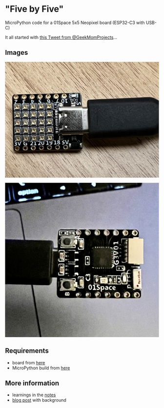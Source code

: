 # "Five by Five"

MicroPython code for a 01Space 5x5 Neopixel board (ESP32-C3 with USB-C)

It all started with [this Tweet from @GeekMomProjects](https://twitter.com/GeekMomProjects/status/1479210241807900676)...

## Images

![01Space board](board-neopixels.jpeg)

![01Space board reverse](board-chips.jpeg)

## Requirements

- board from [here](https://banggood.com/ESP32-C3-Development-Board-RISC-V-WiFi-Bluetooth-IoT-Development-Board-Compatible-with-Python-p-1914005.html)
- MicroPython build from [here](https://micropython.org/download/esp32c3-usb/)

## More information

- learnings in the [notes](notes.md)
- [blog post](https://dev.to/andypiper/bringing-the-bling-with-micropython-hn1) with background
